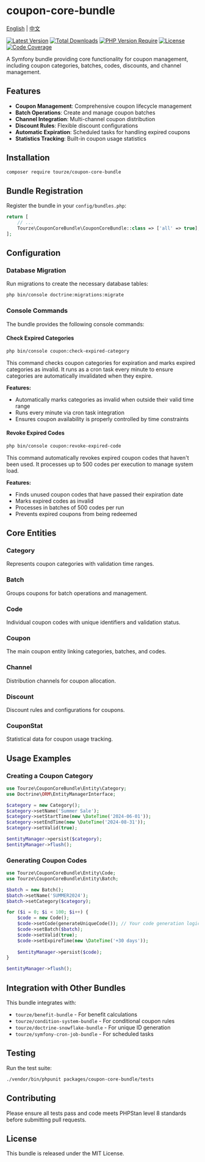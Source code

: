 # coupon-core-bundle

[English](README.md) | [中文](README.zh-CN.md)

[![Latest Version](https://img.shields.io/packagist/v/tourze/coupon-core-bundle.svg?style=flat-square)](https://packagist.org/packages/tourze/coupon-core-bundle)
[![Total Downloads](https://img.shields.io/packagist/dt/tourze/coupon-core-bundle.svg?style=flat-square)](https://packagist.org/packages/tourze/coupon-core-bundle)
[![PHP Version Require](https://img.shields.io/packagist/dependency-v/tourze/coupon-core-bundle/php?style=flat-square)](https://packagist.org/packages/tourze/coupon-core-bundle)
[![License](https://img.shields.io/packagist/l/tourze/coupon-core-bundle?style=flat-square)](https://packagist.org/packages/tourze/coupon-core-bundle)
[![Code Coverage](https://codecov.io/gh/tourze/coupon-core-bundle/branch/master/graph/badge.svg)](https://codecov.io/gh/tourze/coupon-core-bundle)

A Symfony bundle providing core functionality for coupon management, including coupon categories, 
batches, codes, discounts, and channel management.

## Features

- **Coupon Management**: Comprehensive coupon lifecycle management
- **Batch Operations**: Create and manage coupon batches
- **Channel Integration**: Multi-channel coupon distribution
- **Discount Rules**: Flexible discount configurations
- **Automatic Expiration**: Scheduled tasks for handling expired coupons
- **Statistics Tracking**: Built-in coupon usage statistics

## Installation

```bash
composer require tourze/coupon-core-bundle
```

## Bundle Registration

Register the bundle in your `config/bundles.php`:

```php
return [
    // ...
    Tourze\CouponCoreBundle\CouponCoreBundle::class => ['all' => true],
];
```

## Configuration

### Database Migration

Run migrations to create the necessary database tables:

```bash
php bin/console doctrine:migrations:migrate
```

### Console Commands

The bundle provides the following console commands:

#### Check Expired Categories

```bash
php bin/console coupon:check-expired-category
```

This command checks coupon categories for expiration and marks expired categories as invalid. 
It runs as a cron task every minute to ensure categories are automatically invalidated when they expire.

**Features:**
- Automatically marks categories as invalid when outside their valid time range
- Runs every minute via cron task integration
- Ensures coupon availability is properly controlled by time constraints

#### Revoke Expired Codes

```bash
php bin/console coupon:revoke-expired-code
```

This command automatically revokes expired coupon codes that haven't been used. 
It processes up to 500 codes per execution to manage system load.

**Features:**
- Finds unused coupon codes that have passed their expiration date
- Marks expired codes as invalid
- Processes in batches of 500 codes per run
- Prevents expired coupons from being redeemed

## Core Entities

### Category
Represents coupon categories with validation time ranges.

### Batch
Groups coupons for batch operations and management.

### Code
Individual coupon codes with unique identifiers and validation status.

### Coupon
The main coupon entity linking categories, batches, and codes.

### Channel
Distribution channels for coupon allocation.

### Discount
Discount rules and configurations for coupons.

### CouponStat
Statistical data for coupon usage tracking.

## Usage Examples

### Creating a Coupon Category

```php
use Tourze\CouponCoreBundle\Entity\Category;
use Doctrine\ORM\EntityManagerInterface;

$category = new Category();
$category->setName('Summer Sale');
$category->setStartTime(new \DateTime('2024-06-01'));
$category->setEndTime(new \DateTime('2024-08-31'));
$category->setValid(true);

$entityManager->persist($category);
$entityManager->flush();
```

### Generating Coupon Codes

```php
use Tourze\CouponCoreBundle\Entity\Code;
use Tourze\CouponCoreBundle\Entity\Batch;

$batch = new Batch();
$batch->setName('SUMMER2024');
$batch->setCategory($category);

for ($i = 0; $i < 100; $i++) {
    $code = new Code();
    $code->setCode(generateUniqueCode()); // Your code generation logic
    $code->setBatch($batch);
    $code->setValid(true);
    $code->setExpireTime(new \DateTime('+30 days'));
    
    $entityManager->persist($code);
}

$entityManager->flush();
```

## Integration with Other Bundles

This bundle integrates with:
- `tourze/benefit-bundle` - For benefit calculations
- `tourze/condition-system-bundle` - For conditional coupon rules
- `tourze/doctrine-snowflake-bundle` - For unique ID generation
- `tourze/symfony-cron-job-bundle` - For scheduled tasks

## Testing

Run the test suite:

```bash
./vendor/bin/phpunit packages/coupon-core-bundle/tests
```

## Contributing

Please ensure all tests pass and code meets PHPStan level 8 standards before submitting pull requests.

## License

This bundle is released under the MIT License.